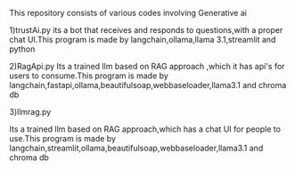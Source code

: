 This repository consists of various codes involving Generative ai

1)trustAi.py
  its a bot that receives and responds to  questions,with a proper chat UI.This program is made by langchain,ollama,llama 3.1,streamlit and python

2)RagApi.py
  Its a trained llm based on RAG approach ,which it has api's for users to consume.This program is made by langchain,fastapi,ollama,beautifulsoap,webbaseloader,llama3.1 and chroma db

3)llmrag.py

   Its a trained llm based on RAG approach,which has a chat UI for people to use.This program is made by langchain,streamlit,ollama,beautifulsoap,webbaseloader,llama3.1 and chroma db


   

